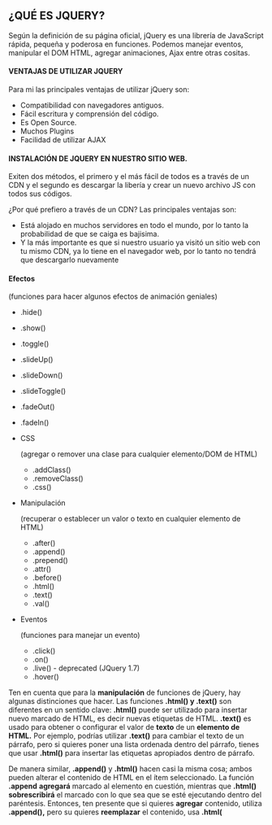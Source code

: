 ## ¿QUÉ ES JQUERY?

Según la definición de su página oficial, jQuery es una librería de JavaScript rápida, pequeña y poderosa en funciones. Podemos manejar eventos, manipular el DOM HTML, agregar animaciones, Ajax entre otras cositas.

#### VENTAJAS DE UTILIZAR JQUERY

Para mi las principales ventajas de utilizar jQuery son:

- Compatibilidad con navegadores antiguos.
- Fácil escritura y comprensión del código.
- Es Open Source.
- Muchos Plugins
- Facilidad de utilizar AJAX

#### INSTALACIÓN DE JQUERY EN NUESTRO SITIO WEB.

Exiten dos métodos, el primero y el más fácil de todos es a través de un CDN y el segundo es descargar la libería y crear un nuevo archivo JS con todos sus códigos.

¿Por qué prefiero a través de un CDN?
Las principales ventajas son:

- Está alojado en muchos servidores en todo el mundo, por lo tanto la probabilidad de que se caiga es bajisima.
- Y la más importante es que si nuestro usuario ya visitó un sitio web con tu mismo CDN, ya lo tiene en el navegador web, por lo tanto no tendrá que descargarlo nuevamente

#### Efectos 

(funciones para hacer algunos efectos de animación geniales)

- .hide()
- .show()
- .toggle()
- .slideUp()
- .slideDown()
- .slideToggle()
- .fadeOut()
- .fadeIn()

- CSS 

  (agregar o remover una clase para cualquier elemento/DOM de HTML)

  - .addClass()
  - .removeClass()
  - .css()

- Manipulación 

  (recuperar o establecer un valor o texto en cualquier elemento de HTML)

  - .after()
  - .append()
  - .prepend()
  - .attr()
  - .before()
  - .html()
  - .text()
  - .val()

- Eventos 

  (funciones para manejar un evento)

  - .click()
  - .on()
  - .live() - deprecated (JQuery 1.7)
  - .hover()

Ten en cuenta que para la **manipulación** de funciones de jQuery, hay algunas distinciones que hacer. Las funciones **.html() y .text()** son diferentes en un sentido clave: **.html()** puede ser utilizado para insertar nuevo marcado de HTML, es decir nuevas etiquetas de HTML. **.text()** es usado para obtener o configurar el valor de **texto** de un **elemento de HTML.** Por ejemplo, podrías utilizar **.text()** para cambiar el texto de un párrafo, pero si quieres poner una lista ordenada dentro del párrafo, tienes que usar **.html()** para insertar las etiquetas apropiados dentro de párrafo. 

De manera similar, **.append()** y **.html()** hacen casi la misma cosa; ambos pueden alterar el contenido de HTML en el ítem seleccionado. La función **.append** **agregará** marcado al elemento en cuestión, mientras que **.html() sobrescribirá** el marcado con lo que sea que se esté ejecutando dentro del paréntesis. Entonces, ten presente que si quieres **agregar** contenido, utiliza **.append(),** pero su quieres **reemplazar** el contenido, usa **.html(**